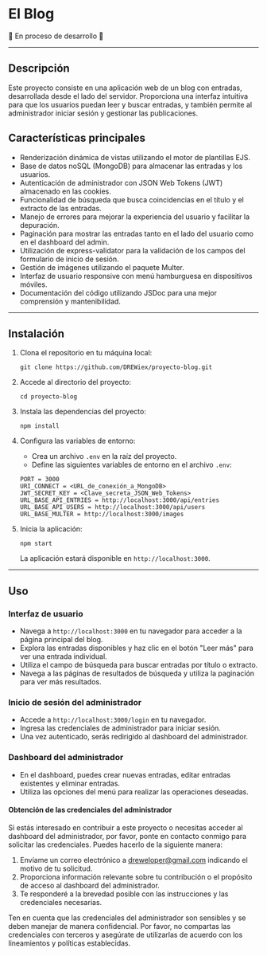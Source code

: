 # El Blog

:construction: En proceso de desarrollo :construction:

---

## Descripción

Este proyecto consiste en una aplicación web de un blog con entradas, desarrollada desde el lado del servidor. Proporciona una interfaz intuitiva para que los usuarios puedan leer y buscar entradas, y también permite al administrador iniciar sesión y gestionar las publicaciones.

## Características principales

- Renderización dinámica de vistas utilizando el motor de plantillas EJS.
- Base de datos noSQL (MongoDB) para almacenar las entradas y los usuarios.
- Autenticación de administrador con JSON Web Tokens (JWT) almacenado en las cookies.
- Funcionalidad de búsqueda que busca coincidencias en el título y el extracto de las entradas.
- Manejo de errores para mejorar la experiencia del usuario y facilitar la depuración.
- Paginación para mostrar las entradas tanto en el lado del usuario como en el dashboard del admin.
- Utilización de express-validator para la validación de los campos del formulario de inicio de sesión.
- Gestión de imágenes utilizando el paquete Multer.
- Interfaz de usuario responsive con menú hamburguesa en dispositivos móviles.
- Documentación del código utilizando JSDoc para una mejor comprensión y mantenibilidad.

---

## Instalación

1. Clona el repositorio en tu máquina local:

   ```
   git clone https://github.com/DREWiex/proyecto-blog.git
   ```

2. Accede al directorio del proyecto:

   ```
   cd proyecto-blog
   ```

3. Instala las dependencias del proyecto:

   ```
   npm install
   ```

4. Configura las variables de entorno:

   - Crea un archivo `.env` en la raíz del proyecto.
   - Define las siguientes variables de entorno en el archivo `.env`:
   ```
   PORT = 3000
   URI_CONNECT = <URL_de_conexión_a_MongoDB>
   JWT_SECRET_KEY = <Clave_secreta_JSON_Web_Tokens>
   URL_BASE_API_ENTRIES = http://localhost:3000/api/entries
   URL_BASE_API_USERS = http://localhost:3000/api/users
   URL_BASE_MULTER = http://localhost:3000/images
   ```

5. Inicia la aplicación:

   ```
   npm start
   ```

   La aplicación estará disponible en `http://localhost:3000`.

---

## Uso

### Interfaz de usuario

- Navega a `http://localhost:3000` en tu navegador para acceder a la página principal del blog.
- Explora las entradas disponibles y haz clic en el botón "Leer más" para ver una entrada individual.
- Utiliza el campo de búsqueda para buscar entradas por título o extracto.
- Navega a las páginas de resultados de búsqueda y utiliza la paginación para ver más resultados.

### Inicio de sesión del administrador

- Accede a `http://localhost:3000/login` en tu navegador.
- Ingresa las credenciales de administrador para iniciar sesión.
- Una vez autenticado, serás redirigido al dashboard del administrador.

### Dashboard del administrador

- En el dashboard, puedes crear nuevas entradas, editar entradas existentes y eliminar entradas.
- Utiliza las opciones del menú para realizar las operaciones deseadas.

#### Obtención de las credenciales del administrador

Si estás interesado en contribuir a este proyecto o necesitas acceder al dashboard del administrador, por favor, ponte en contacto conmigo para solicitar las credenciales. Puedes hacerlo de la siguiente manera:

1. Envíame un correo electrónico a [dreweloper@gmail.com](mailto:dreweloper@gmail.com) indicando el motivo de tu solicitud.
2. Proporciona información relevante sobre tu contribución o el propósito de acceso al dashboard del administrador.
3. Te responderé a la brevedad posible con las instrucciones y las credenciales necesarias.

Ten en cuenta que las credenciales del administrador son sensibles y se deben manejar de manera confidencial. Por favor, no compartas las credenciales con terceros y asegúrate de utilizarlas de acuerdo con los lineamientos y políticas establecidas.